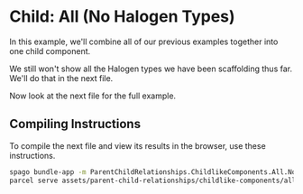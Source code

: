 # Child: All (No Halogen Types)

In this example, we'll combine all of our previous examples together into one child component.

We still won't show all the Halogen types we have been scaffolding thus far. We'll do that in the next file.

Now look at the next file for the full example.

## Compiling Instructions

To compile the next file and view its results in the browser, use these instructions.

```bash
spago bundle-app -m ParentChildRelationships.ChildlikeComponents.All.NoHalogenTypes -t assets/parent-child-relationships/childlike-components/all--no-halogen-types.js
parcel serve assets/parent-child-relationships/childlike-components/all--no-halogen-types.html -o child-all--no-halogen-types--parcelified.html --open
```

